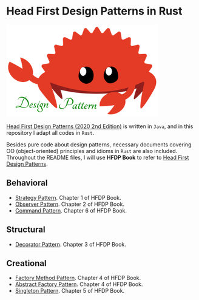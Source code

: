 # Head First Design Patterns in Rust

![rust](rust.png)

[Head First Design Patterns (2020 2nd Edition)](https://github.com/bethrobson/Head-First-Design-Patterns) is written in `Java`, and in this repository I adapt all codes in `Rust`.

Besides pure code about design patterns, necessary documents covering OO (object-oriented) principles and idioms in `Rust` are also included. Throughout the README files, I will use **HFDP Book** to refer to [Head First Design Patterns](https://www.amazon.com/Head-First-Design-Patterns-Object-Oriented/dp/149207800X).

## Behavioral
- [Strategy Pattern](behavioral/strategy). Chapter 1 of HFDP Book.
- [Observer Pattern](behavioral/observer). Chapter 2 of HFDP Book.
- [Command Pattern](behavioral/command). Chapter 6 of HFDP Book.

## Structural
- [Decorator Pattern](structural/decorator). Chapter 3 of HFDP Book.

## Creational
- [Factory Method Pattern](creational/factory). Chapter 4 of HFDP Book.
- [Abstract Factory Pattern](creational/factory). Chapter 4 of HFDP Book.
- [Singleton Pattern](creational/singleton). Chapter 5 of HFDP Book. 